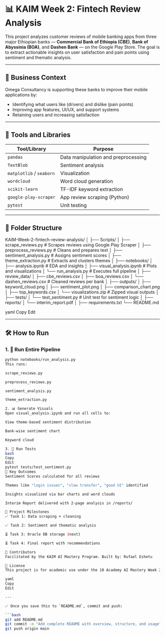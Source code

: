 # 📊 KAIM Week 2: Fintech Review Analysis

This project analyzes customer reviews of mobile banking apps from three major Ethiopian banks — **Commercial Bank of Ethiopia (CBE)**, **Bank of Abyssinia (BOA)**, and **Dashen Bank** — on the Google Play Store. The goal is to extract actionable insights on user satisfaction and pain points using sentiment and thematic analysis.

---

## 🚀 Business Context

Omega Consultancy is supporting these banks to improve their mobile applications by:
- Identifying what users like (drivers) and dislike (pain points)
- Improving app features, UI/UX, and support systems
- Retaining users and increasing satisfaction

---

## 🔧 Tools and Libraries

| Tool/Library         | Purpose                               |
|----------------------|----------------------------------------|
| `pandas`             | Data manipulation and preprocessing    |
| `TextBlob`           | Sentiment analysis                     |
| `matplotlib` / `seaborn` | Visualization                    |
| `wordcloud`          | Word cloud generation                  |
| `scikit-learn`       | TF-IDF keyword extraction              |
| `google-play-scraper`| App review scraping (Python)          |
| `pytest`             | Unit testing                           |

---

## 📁 Folder Structure

KAIM-Week-2-fintech-review-analysis/
│
├── Scripts/
│ ├── scrape_reviews.py # Scrapes reviews using Google Play Scraper
│ ├── preprocess_reviews.py # Cleans and prepares text
│ ├── sentiment_analysis.py # Assigns sentiment scores
│ ├── theme_extraction.py # Extracts and clusters themes
│
├── notebooks/
│ ├── analysis.ipynb # EDA and insights
│ ├── visual_analysis.ipynb # Plots and visualizations
│ └── run_analysis.py # Executes full pipeline
│
├── review_data/
│ ├── cbe_reviews.csv
│ ├── boa_reviews.csv
│ └── dashen_reviews.csv # Cleaned reviews per bank
│
├── outputs/
│ ├── keyword_cloud.png
│ ├── sentiment_plot.png
│ ├── comparison_chart.png
│ ├── top_keywords.csv
│ └── visualizations.zip # Zipped visual outputs
│
├── tests/
│ └── test_sentiment.py # Unit test for sentiment logic
│
├── reports/
│ └── interim_report.pdf
│
├── requirements.txt
└── README.md

yaml
Copy
Edit

---

## 🛠️ How to Run

### 1. 🔁 Run Entire Pipeline

```bash
python notebooks/run_analysis.py
This runs:

scrape_reviews.py

preprocess_reviews.py

sentiment_analysis.py

theme_extraction.py

2. 📊 Generate Visuals
Open visual_analysis.ipynb and run all cells to:

View theme-based sentiment distribution

Bank-wise sentiment chart

Keyword cloud

3. 🧪 Run Tests
bash
Copy
Edit
pytest tests/test_sentiment.py
📌 Key Outcomes
Sentiment Scores calculated for all reviews

Themes like "login issues", "slow transfer", "good UI" identified

Insights visualized via bar charts and word clouds

Interim Report delivered with 2-page analysis in /reports/

📅 Project Milestones
✅ Task 1: Data scraping + cleaning

✅ Task 2: Sentiment and thematic analysis

⏳ Task 3: Oracle DB storage (next)

⏳ Task 4: Final report with recommendations

🧠 Contributors
Facilitated by the KAIM AI Mastery Program. Built by: Rufael Eshetu

📄 License
This project is for academic use under the 10 Academy AI Mastery Week 2 challenge.

yaml
Copy
Edit

---

✅ Once you save this to `README.md`, commit and push:

```bash
git add README.md
git commit -m "Add complete README with overview, structure, and usage"
git push origin main
